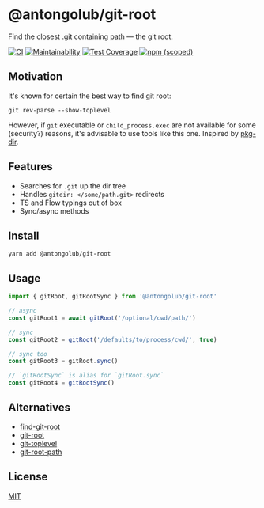 # @antongolub/git-root
Find the closest .git containing path — the git root.

[![CI](https://github.com/antongolub/git-root/workflows/CI/badge.svg)](https://github.com/antongolub/git-root/actions)
[![Maintainability](https://api.codeclimate.com/v1/badges/77d281e69a451680e1d1/maintainability)](https://codeclimate.com/github/antongolub/git-root/maintainability)
[![Test Coverage](https://api.codeclimate.com/v1/badges/77d281e69a451680e1d1/test_coverage)](https://codeclimate.com/github/antongolub/git-root/test_coverage)
[![npm (scoped)](https://img.shields.io/npm/v/@antongolub/git-root)](https://www.npmjs.com/package/@antongolub/git-root)

## Motivation
It's known for certain the best way to find git root:
```shell
git rev-parse --show-toplevel
```
However, if `git` executable or `child_process.exec` are not available for some (security?) reasons, it's  advisable to use tools like this one.
Inspired by [pkg-dir](https://github.com/sindresorhus/pkg-dir).

## Features
* Searches for `.git` up the dir tree
* Handles `gitdir: </some/path.git>` redirects 
* TS and Flow typings out of box
* Sync/async methods

## Install
```shell
yarn add @antongolub/git-root
```

## Usage
```ts
import { gitRoot, gitRootSync } from '@antongolub/git-root'

// async
const gitRoot1 = await gitRoot('/optional/cwd/path/')

// sync
const gitRoot2 = gitRoot('/defaults/to/process/cwd/', true)

// sync too
const gitRoot3 = gitRoot.sync()

// `gitRootSync` is alias for `gitRoot.sync`
const gitRoot4 = gitRootSync()
```

## Alternatives

* [find-git-root](https://github.com/banyudu/find-git-root)
* [git-root](https://github.com/JPeer264/node-git-root)
* [git-toplevel](https://github.com/royriojas/git-toplevel)
* [git-root-path](https://github.com/VishnuTSuresh/git-root-path)

## License
[MIT](./LICENSE)
